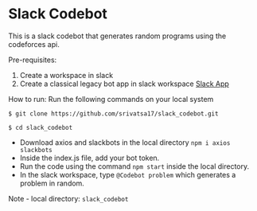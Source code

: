 # Slack Codebot
This is a slack codebot that generates random programs using the codeforces api.

Pre-requisites:
1. Create a workspace in slack 
2. Create a classical legacy bot app in slack workspace [Slack App](https://api.slack.com/apps?new_classic_app=1 "Slack App")

How to run:
Run the following commands on your local system

```
$ git clone https://github.com/srivatsa17/slack_codebot.git

$ cd slack_codebot
```

* Download axios and slackbots in the local directory `npm i axios slackbots`
* Inside the index.js file, add your bot token.
* Run the code using the command `npm start` inside the local directory.
* In the slack workspace, type `@Codebot problem` which generates a problem in random.

Note - local directory: `slack_codebot`
